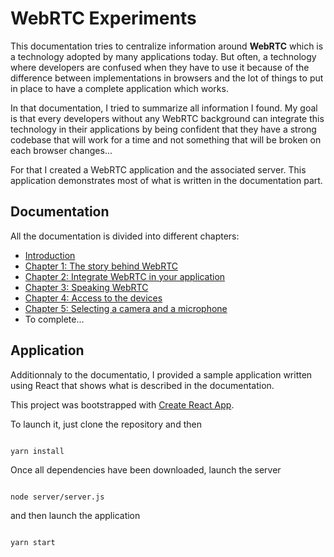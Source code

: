 # WebRTC Experiments

This documentation tries to centralize information around **WebRTC** which is a technology adopted by many applications today. But often, a technology where developers are confused when they have to use it because of the difference between implementations in browsers and the lot of things to put in place to have a complete application which works.

In that documentation, I tried to summarize all information I found. My goal is that every developers without any WebRTC background can integrate this technology in their applications by being confident that they have a strong codebase that will work for a time and not something that will be broken on each browser changes...

For that I created a WebRTC application and the associated server. This application demonstrates most of what is written in the documentation part.

## Documentation

All the documentation is divided into different chapters:

-   [Introduction](./documentation/Introduction.md)
-   [Chapter 1: The story behind WebRTC](./documentation/Story%20behind%20webrtc.md)
-   [Chapter 2: Integrate WebRTC in your application](./documentation/Integrating%20%20WebRTC.md)
-   [Chapter 3: Speaking WebRTC](./documentation/Speaking%20webrtc.md)
-   [Chapter 4: Access to the devices](./documentation/Access%20to%20devices.md)
-   [Chapter 5: Selecting a camera and a microphone](./documentation/Selecting%20devices.md)
-   To complete...

## Application

Additionnaly to the documentatio, I provided a sample application written using React that shows what is described in the documentation.

This project was bootstrapped with [Create React App](https://github.com/facebook/create-react-app).

To launch it, just clone the repository and then

```shell

yarn install

```

Once all dependencies have been downloaded, launch the server

```shell

node server/server.js

```

and then launch the application

```shell

yarn start

```
